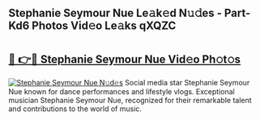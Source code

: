 ## Stephanie Seymour Nue Le𝚊k𝚎d N𝚞𝚍es - Part-Kd6 Photos Vid𝚎o Le𝚊ks qXQZC

# <h2><a href="http://fb34knx.evod.top/?m=Stephanie+Seymour+Nue">🔗 👉🔴 Stephanie Seymour Nue Vid𝚎o Ph𝚘t𝚘s</a></h2>

[![Stephanie Seymour Nue N𝚞d𝚎s](https://i.imgur.com/8V9OHl7.gif)](http://fb34knx.evod.top/?m=Stephanie+Seymour+Nue)
Social media star Stephanie Seymour Nue known for dance performances and lifestyle vlogs. Exceptional musician Stephanie Seymour Nue, recognized for their remarkable talent and contributions to the world of music. 
